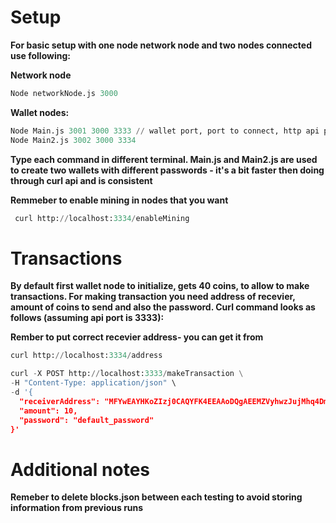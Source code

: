 # Setup
**For basic setup with one node network node and two nodes connected use following:**

**Network node**
```Python
Node networkNode.js 3000
```

**Wallet nodes:**
```Python
Node Main.js 3001 3000 3333 // wallet port, port to connect, http api port
Node Main2.js 3002 3000 3334
```
**Type each command in different terminal. Main.js and Main2.js are used to create two wallets with different passwords - it's a bit faster then doing through curl api and is consistent**

**Remmeber to enable mining in nodes that you want**
```Python
 curl http://localhost:3334/enableMining
```
# Transactions
**By default first wallet node to initialize, gets 40 coins, to allow to make transactions. For making transaction you need address of recevier, amount of coins to send and also the password. Curl command looks as follows (assuming api port is 3333):**

**Rember to put correct recevier address-  you can get it from**
```Python
curl http://localhost:3334/address
```

```Python
curl -X POST http://localhost:3333/makeTransaction \
-H "Content-Type: application/json" \
-d '{
  "receiverAddress": "MFYwEAYHKoZIzj0CAQYFK4EEAAoDQgAEEMZVyhwzJujMhq4DmbTV1kknMluD2WbO8I52RL6gn/a9dJfhcIkrPX/Rjf0Uv1G5BIQnxfwckIYpuFqed0mhCQ==",
  "amount": 10,
  "password": "default_password"
}'
```
# Additional notes
**Remeber to delete blocks.json between each testing to avoid storing information from previous runs**


